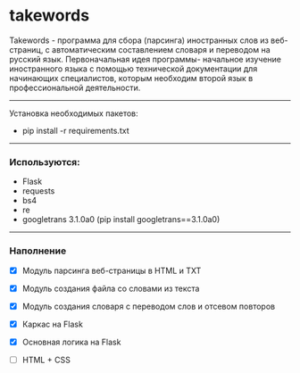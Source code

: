 # takewords
Takewords - программа для сбора (парсинга) иностранных слов из веб-страниц, с автоматическим составлением словаря и переводом на русский язык.
Первоначальная идея программы- начальное изучение иностранного языка с помощью технической документации для начинающих специалистов, которым необходим второй язык в профессиональной деятельности.
____________________________________________________________
Установка необходимых пакетов:
* pip install -r requirements.txt
_____________________________________________________________
### Используются:
- Flask
- requests
- bs4
- re
- googletrans 3.1.0a0 (pip install googletrans==3.1.0a0)
_________________________
### Наполнение

- [x] Модуль парсинга веб-страницы в HTML и TXT
- [x] Модуль создания файла со словами из текста
- [x] Модуль создания словаря с переводом слов и отсевом повторов
- [x] Каркас на Flask
- [x] Основная логика на Flask
- [ ] HTML + CSS


